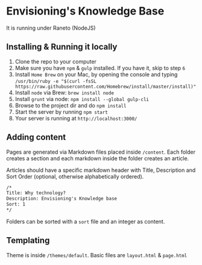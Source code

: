 # Envisioning's Knowledge Base

It is running under Raneto (NodeJS)

## Installing & Running it locally

1. Clone the repo to your computer
2. Make sure you have `npm` & `gulp` installed. If you have it, skip to step `6`
3. Install `Home Brew` on your Mac, by opening the console and typing `/usr/bin/ruby -e "$(curl -fsSL https://raw.githubusercontent.com/Homebrew/install/master/install)"`
4. Install `node` via Brew: `brew install node`
5. Install `grunt` via node: `npm install --global gulp-cli`
6. Browse to the project dir and do `npm install`
7. Start the server by running `npm start`
8. Your server is running at `http://localhost:3000/`

## Adding content

Pages are generated via Markdown files placed inside `/content`. Each folder creates a section and each markdown inside the folder creates an article.

Articles should have a specific markdown header with Title, Description and Sort Order (optional, otherwise alphabetically ordered).

```markdown
/*
Title: Why technology?
Description: Envisioning's Knowledge base
Sort: 1
*/
```

Folders can be sorted with a `sort` file and an integer as content.

## Templating 

Theme is inside `/themes/default`. Basic files are `layout.html` & `page.html`